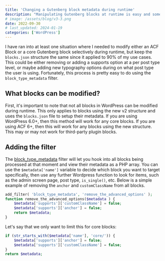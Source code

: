 ```yaml
---
title: 'Changing a Gutenberg block metadata during runtime'
description: "Manipulating Gutenberg blocks at runtime is easy and sometimes necessary. Let's give it a try with the block_type_metadata filter."
# image: /assets/blog/v3-3.png
date: 2022-09-30
# last_updated: 2024-01-19
categories: ['WordPress']
---
```


I have ran into at least one situation where I needed to modify either an ACF Block or a core Gutenberg block selectively during runtime, but keep the `blocks.json` structure the same since it applied to 90% of my use cases. This could be either removing or adding a supports option at a per post type level, or maybe adding new typography options during on what post type the user is using. Fortunately, this process is pretty easy to do using the `block_type_metadata` filter.

## What blocks can be modified?

First, it's important to note that not all blocks in WordPress can be modified during runtime. This only applies to blocks using the new v2 structure and uses the `blocks.json` file to setup their metadata. If you are using WordPress 6.0+, then this method will work for any core blocks. If you are using ACF 6+, then this will work for any blocks using the new structure. This may or may not work for third-party plugin blocks.

## Adding the filter

The [block_type_metadata](https://developer.wordpress.org/reference/hooks/block_type_metadata/) filter will let you hook into all blocks being processed at that moment and view their metadata as a PHP array. You can use the `$metadata['name']` variable to decide which block you want to target specifically, then use any further Wordpress function to look for items, such as the admin screen page, post type, `is_single()`, etc. Below is a simple example of removing the `anchor` and `customClassName` from all blocks.

```php
add_filter( 'block_type_metadata', 'remove_the_advanced_options' );
function remove_the_advanced_options($metadata ) {
    $metadata['supports']['customClassName'] = false;
    $metadata['supports']['anchor'] = false;
    return $metadata;
}
```

Let's say that we only want to limit this for core blocks:

```php
if (str_starts_with($metadata['name'], 'core/')) {
    $metadata['supports']['anchor'] = false;
    $metadata['supports']['customClassName'] = false;
}
return $metadata;
```